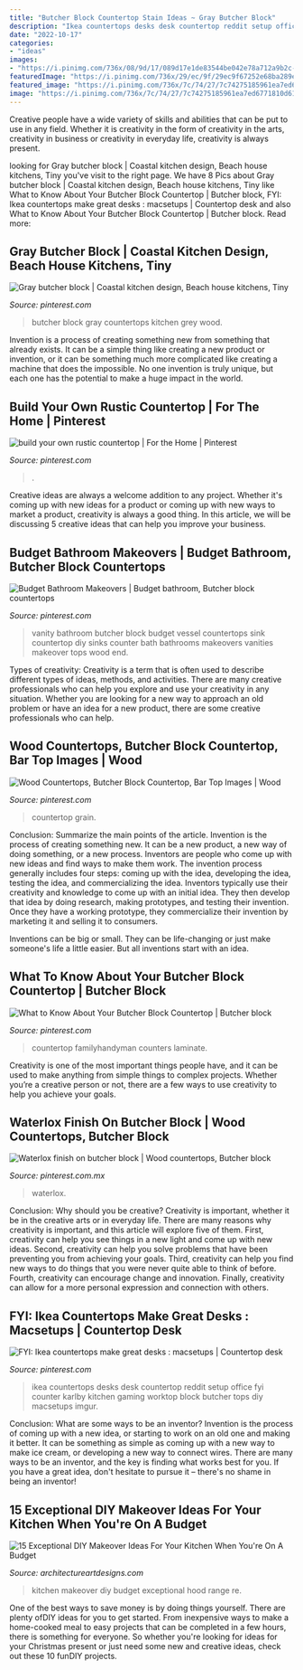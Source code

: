 ```yaml
---
title: "Butcher Block Countertop Stain Ideas ~ Gray Butcher Block"
description: "Ikea countertops desks desk countertop reddit setup office fyi counter karlby kitchen gaming worktop block butcher tops diy macsetups imgur"
date: "2022-10-17"
categories:
- "ideas"
images:
- "https://i.pinimg.com/736x/08/9d/17/089d17e1de83544be042e78a712a9b2c--butcher-block-countertops-kitchen-countertops.jpg"
featuredImage: "https://i.pinimg.com/736x/29/ec/9f/29ec9f67252e68ba289e2ad4e786581c.jpg"
featured_image: "https://i.pinimg.com/736x/7c/74/27/7c74275185961ea7ed6771810d61f255.jpg"
image: "https://i.pinimg.com/736x/7c/74/27/7c74275185961ea7ed6771810d61f255.jpg"
---
```



Creative people have a wide variety of skills and abilities that can be put to use in any field. Whether it is creativity in the form of creativity in the arts, creativity in business or creativity in everyday life, creativity is always present.

	

		
looking for Gray butcher block | Coastal kitchen design, Beach house kitchens, Tiny you've visit to the right page. We have 8 Pics about Gray butcher block | Coastal kitchen design, Beach house kitchens, Tiny like What to Know About Your Butcher Block Countertop | Butcher block, FYI: Ikea countertops make great desks : macsetups | Countertop desk and also What to Know About Your Butcher Block Countertop | Butcher block. Read more:
		
    
## Gray Butcher Block | Coastal Kitchen Design, Beach House Kitchens, Tiny

<img loading=lazy src="https://i.pinimg.com/736x/5f/92/f1/5f92f1c884d5d1b3c676d731fee26474.jpg" onerror="this.onerror=null;this.src='https://tse1.mm.bing.net/th?id=OIP.k04E3FUzG9tFvBfHoFJTiwHaJ4&amp;pid=15.1';" alt="Gray butcher block | Coastal kitchen design, Beach house kitchens, Tiny">

_Source: pinterest.com_

>butcher block gray countertops kitchen grey wood. 

	

Invention is a process of creating something new from something that already exists. It can be a simple thing like creating a new product or invention, or it can be something much more complicated like creating a machine that does the impossible. No one invention is truly unique, but each one has the potential to make a huge impact in the world.

    
## Build Your Own Rustic Countertop | For The Home | Pinterest

<img loading=lazy src="https://s-media-cache-ak0.pinimg.com/736x/43/65/fa/4365fa733d66e12de0565db0ea69a6f8.jpg" onerror="this.onerror=null;this.src='https://tse3.mm.bing.net/th?id=OIP.kEy42zLxDKriUo-7phYKhAHaJ3&amp;pid=15.1';" alt="build your own rustic countertop | For the Home | Pinterest">

_Source: pinterest.com_

>. 

	

Creative ideas are always a welcome addition to any project. Whether it's coming up with new ideas for a product or coming up with new ways to market a product, creativity is always a good thing. In this article, we will be discussing 5 creative ideas that can help you improve your business.

    
## Budget Bathroom Makeovers | Budget Bathroom, Butcher Block Countertops

<img loading=lazy src="https://i.pinimg.com/originals/f2/4a/c9/f24ac9eefdd7454a89dc95ae5a7424d8.jpg" onerror="this.onerror=null;this.src='https://tse1.mm.bing.net/th?id=OIP.ECvFTjzZGF51OBagGYv6xAHaJ3&amp;pid=15.1';" alt="Budget Bathroom Makeovers | Budget bathroom, Butcher block countertops">

_Source: pinterest.com_

>vanity bathroom butcher block budget vessel countertops sink countertop diy sinks counter bath bathrooms makeovers vanities makeover tops wood end. 

	

Types of creativity:
Creativity is a term that is often used to describe different types of ideas, methods, and activities. There are many creative professionals who can help you explore and use your creativity in any situation. Whether you are looking for a new way to approach an old problem or have an idea for a new product, there are some creative professionals who can help.

    
## Wood Countertops, Butcher Block Countertop, Bar Top Images | Wood

<img loading=lazy src="https://i.pinimg.com/736x/08/9d/17/089d17e1de83544be042e78a712a9b2c--butcher-block-countertops-kitchen-countertops.jpg" onerror="this.onerror=null;this.src='https://tse2.mm.bing.net/th?id=OIP.S0J8oI21PPAaUuHcWdTaIgHaEe&amp;pid=15.1';" alt="Wood Countertops, Butcher Block Countertop, Bar Top Images | Wood">

_Source: pinterest.com_

>countertop grain. 

	

Conclusion: Summarize the main points of the article.
Invention is the process of creating something new. It can be a new product, a new way of doing something, or a new process. Inventors are people who come up with new ideas and find ways to make them work.
The invention process generally includes four steps: coming up with the idea, developing the idea, testing the idea, and commercializing the idea. Inventors typically use their creativity and knowledge to come up with an initial idea. They then develop that idea by doing research, making prototypes, and testing their invention. Once they have a working prototype, they commercialize their invention by marketing it and selling it to consumers.

Inventions can be big or small. They can be life-changing or just make someone's life a little easier. But all inventions start with an idea.

    
## What To Know About Your Butcher Block Countertop | Butcher Block

<img loading=lazy src="https://i.pinimg.com/736x/7c/74/27/7c74275185961ea7ed6771810d61f255.jpg" onerror="this.onerror=null;this.src='https://tse3.mm.bing.net/th?id=OIP.PuW5hLRQlg4c61nQIXVuwAHaHa&amp;pid=15.1';" alt="What to Know About Your Butcher Block Countertop | Butcher block">

_Source: pinterest.com_

>countertop familyhandyman counters laminate. 

	

Creativity is one of the most important things people have, and it can be used to make anything from simple things to complex projects. Whether you’re a creative person or not, there are a few ways to use creativity to help you achieve your goals.

    
## Waterlox Finish On Butcher Block | Wood Countertops, Butcher Block

<img loading=lazy src="https://i.pinimg.com/736x/29/ec/9f/29ec9f67252e68ba289e2ad4e786581c.jpg" onerror="this.onerror=null;this.src='https://tse2.mm.bing.net/th?id=OIP.1AIVb3yDjO32_vJO-3JD3AHaHa&amp;pid=15.1';" alt="Waterlox finish on butcher block | Wood countertops, Butcher block">

_Source: pinterest.com.mx_

>waterlox. 

	

Conclusion: Why should you be creative?
Creativity is important, whether it be in the creative arts or in everyday life. There are many reasons why creativity is important, and this article will explore five of them. First, creativity can help you see things in a new light and come up with new ideas. Second, creativity can help you solve problems that have been preventing you from achieving your goals. Third, creativity can help you find new ways to do things that you were never quite able to think of before. Fourth, creativity can encourage change and innovation. Finally, creativity can allow for a more personal expression and connection with others.

    
## FYI: Ikea Countertops Make Great Desks : Macsetups | Countertop Desk

<img loading=lazy src="https://i.pinimg.com/736x/9d/ff/10/9dff10ee363fa65dc11db509f8ff178f--ikea-countertop-desk-ikea-desk.jpg" onerror="this.onerror=null;this.src='https://tse4.mm.bing.net/th?id=OIP.lHD4VacBqHzBV7J4u7R2aQHaFj&amp;pid=15.1';" alt="FYI: Ikea countertops make great desks : macsetups | Countertop desk">

_Source: pinterest.com_

>ikea countertops desks desk countertop reddit setup office fyi counter karlby kitchen gaming worktop block butcher tops diy macsetups imgur. 

	

Conclusion: What are some ways to be an inventor?
Invention is the process of coming up with a new idea, or starting to work on an old one and making it better. It can be something as simple as coming up with a new way to make ice cream, or developing a new way to connect wires. There are many ways to be an inventor, and the key is finding what works best for you. If you have a great idea, don't hesitate to pursue it – there's no shame in being an inventor!

    
## 15 Exceptional DIY Makeover Ideas For Your Kitchen When You&#039;re On A Budget

<img loading=lazy src="https://www.architectureartdesigns.com/wp-content/uploads/2017/07/15-Exceptional-DIY-Makeover-Ideas-For-Your-Kitchen-6.jpg" onerror="this.onerror=null;this.src='https://tse3.mm.bing.net/th?id=OIP.BzuiVJopgHVRyNdIWFnioQHaVJ&amp;pid=15.1';" alt="15 Exceptional DIY Makeover Ideas For Your Kitchen When You&#039;re On A Budget">

_Source: architectureartdesigns.com_

>kitchen makeover diy budget exceptional hood range re. 

	

One of the best ways to save money is by doing things yourself. There are plenty ofDIY ideas for you to get started. From inexpensive ways to make a home-cooked meal to easy projects that can be completed in a few hours, there is something for everyone. So whether you're looking for ideas for your Christmas present or just need some new and creative ideas, check out these 10 funDIY projects.


